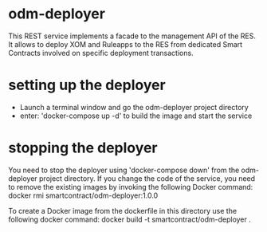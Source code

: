 # odm-deployer
This REST service implements a facade to the management API of the RES. It allows to deploy 
XOM and Ruleapps to the RES from dedicated Smart Contracts involved on specific deployment transactions. 

# setting up the deployer 

- Launch a terminal window and go the odm-deployer project directory
- enter: 'docker-compose up -d' to build the image and start the service

# stopping the deployer

You need to stop the deployer using 'docker-compose down' from the odm-deployer project directory. 
If you change the code of the service, you need to remove the existing images by invoking the 
following Docker command:
docker rmi smartcontract/odm-deployer:1.0.0

To create a Docker image from the dockerfile in this directory use the following docker command:
docker build -t smartcontract/odm-deployer .




